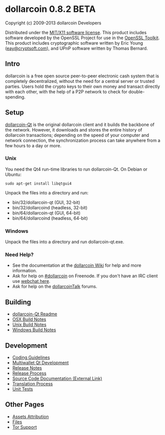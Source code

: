 dollarcoin 0.8.2 BETA 
====================

Copyright (c) 2009-2013 dollarcoin Developers

Distributed under the [MIT/X11 software license](http://www.opensource.org/licenses/mit-license.php).
This product includes software developed by the OpenSSL Project for use in the [OpenSSL Toolkit](http://www.openssl.org/). This product includes
cryptographic software written by Eric Young ([eay@cryptsoft.com](mailto:eay@cryptsoft.com)), and UPnP software written by Thomas Bernard.


Intro
---------------------
dollarcoin is a free open source peer-to-peer electronic cash system that is
completely decentralized, without the need for a central server or trusted
parties.  Users hold the crypto keys to their own money and transact directly
with each other, with the help of a P2P network to check for double-spending.


Setup
---------------------
[dollarcoin-Qt](http://dollarcoin.org/en/download) is the original dollarcoin client and it builds the backbone of the network. However, it downloads and stores the entire history of dollarcoin transactions; depending on the speed of your computer and network connection, the synchronization process can take anywhere from a few hours to a day or more.

### Unix

You need the Qt4 run-time libraries to run dollarcoin-Qt. On Debian or Ubuntu:

	sudo apt-get install libqtgui4

Unpack the files into a directory and run:

- bin/32/dollarcoin-qt (GUI, 32-bit)
- bin/32/dollarcoind (headless, 32-bit)
- bin/64/dollarcoin-qt (GUI, 64-bit)
- bin/64/dollarcoind (headless, 64-bit)



### Windows

Unpack the files into a directory and run dollarcoin-qt.exe.

### Need Help?

* See the documentation at the [dollarcoin Wiki](https://en.dollarcoin.it/wiki/Main_Page)
for help and more information.
* Ask for help on [#dollarcoin](http://webchat.freenode.net?channels=dollarcoin) on Freenode. If you don't have an IRC client use [webchat here](http://webchat.freenode.net?channels=dollarcoin).
* Ask for help on the [dollarcoinTalk](https://dollarcointalk.org/) forums.

Building
---------------------
- [dollarcoin-Qt Readme](readme-qt.md)
- [OSX Build Notes](build-osx.md)
- [Unix Build Notes](build-unix.md)
- [Windows Build Notes](build-msw.md)

Development
---------------------
- [Coding Guidelines](coding.md)
- [Multiwallet Qt Development](multiwallet-qt.md)
- [Release Notes](release-notes.md)
- [Release Process](release-process.md)
- [Source Code Documentation (External Link)](https://dev.visucore.com/dollarcoin/doxygen/)
- [Translation Process](translation_process.md)
- [Unit Tests](unit-tests.md)

Other Pages
---------------------
- [Assets Attribution](assets-attribution.md)
- [Files](files.md)
- [Tor Support](tor.md)